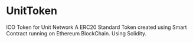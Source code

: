# UnitToken
ICO Token for Unit Network
A ERC20 Standard Token created using Smart Contract running on Ethereum BlockChain. Using Solidity.
